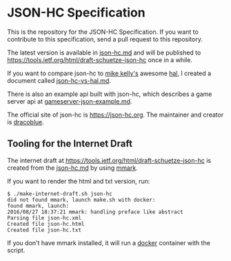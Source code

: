 # JSON-HC Specification

This is the repository for the JSON-HC Specification. If you want to contribute to this
specification, send a pull request to this repository.

The latest version is available in [json-hc.md](./json-hc.md) and will be published to <https://tools.ietf.org/html/draft-schuetze-json-hc>
once in a while.

If you want to compare json-hc to [mike kelly's](https://github.com/mikekelly/) awesome [hal](stateless.co/hal_specification.html), I created a document called [json-hc-vs-hal.md](./json-hc-vs-hal.md).

There is also an example api built with json-hc, which describes a game server api at [gameserver-json-example.md](./gameserver-json-example.md).

The official site of json-hc is <https://json-hc.org>. The maintainer and creator is [dracoblue](https://dracoblue.net).

## Tooling for the Internet Draft

The internet draft at <https://tools.ietf.org/html/draft-schuetze-json-hc> is created from the [json-hc.md](./json-hc.md) by using [mmark](https://github.com/miekg/mmark).

If you want to render the html and txt version, run:

``` console
$ ./make-internet-draft.sh json-hc
did not found mmark, launch make.sh with docker:
found mmark, launch:
2016/08/27 18:37:21 mmark: handling preface like abstract
Parsing file json-hc.xml
Created file json-hc.html
Created file json-hc.txt
```

If you don't have mmark installed, it will run a [docker](https://github.com/docker/docker) container with the script.